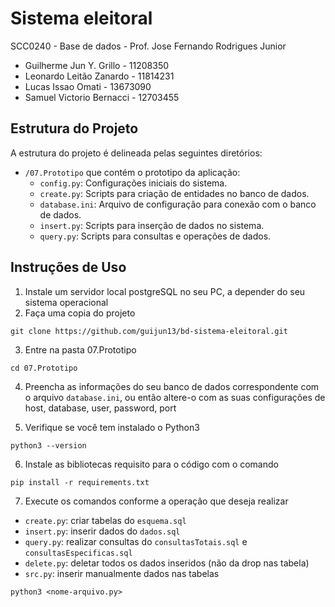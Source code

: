 # Sistema eleitoral

SCC0240 - Base de dados - Prof. Jose Fernando Rodrigues Junior
- Guilherme Jun Y. Grillo - 11208350
- Leonardo Leitão Zanardo - 11814231
- Lucas Issao Omati - 13673090
- Samuel Victorio Bernacci - 12703455

## Estrutura do Projeto

A estrutura do projeto é delineada pelas seguintes diretórios:

- `/07.Prototipo` que contém o prototipo da aplicação:
  - `config.py`: Configurações iniciais do sistema.
  - `create.py`: Scripts para criação de entidades no banco de dados.
  - `database.ini`: Arquivo de configuração para conexão com o banco de dados.
  - `insert.py`: Scripts para inserção de dados no sistema.
  - `query.py`: Scripts para consultas e operações de dados.

## Instruções de Uso

1. Instale um servidor local postgreSQL no seu PC, a depender do seu sistema operacional
2. Faça uma copia do projeto
```
git clone https://github.com/guijun13/bd-sistema-eleitoral.git
```

3. Entre na pasta 07.Prototipo
```
cd 07.Prototipo
```
4. Preencha as informações do seu banco de dados correspondente com o arquivo `database.ini`, ou então altere-o com as suas configurações de host, database, user, password, port

5. Verifique se você tem instalado o Python3
```
python3 --version
```

6. Instale as bibliotecas requisito para o código com o comando
```
pip install -r requirements.txt
```

7. Execute os comandos conforme a operação que deseja realizar
  - `create.py`: criar tabelas do `esquema.sql`
  - `insert.py`: inserir dados do `dados.sql`
  - `query.py`: realizar consultas do `consultasTotais.sql` e `consultasEspecificas.sql`
  - `delete.py`: deletar todos os dados inseridos (não da drop nas tabela)
  - `src.py`: inserir manualmente dados nas tabelas
```
python3 <nome-arquivo.py>
```
